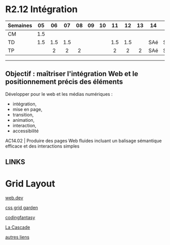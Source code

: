 # R2.12 Intégration

| Semaines | 05  | 06  | 07  | 08  | 09  | 10  | 11  | 12  | 13  | 14  | 15  | 16  | 17/18 | 19  |
| :------- | :-: | :-: | :-: | :-: | :-: | :-: | :-: | :-: | :-: | :-: | :-: | :-: | :---: | :-: |
| CM       | 1.5 |     |     |     |     |     |     |     |     |     |     |     |       |     |
| TD       | 1.5 | 1.5 | 1.5 |     |     |     | 1.5 | 1.5 |     | SAé | SAé | SAé |       |     |
| TP       |     |  2  |  2  |  2  |     |     |  2  |  2  |  2  | SAé | SAé | SAé |       |  2  |

---

## Objectif : maîtriser l'intégration Web et le positionnement précis des éléments

Développer pour le web et les médias numériques :

- intégration,
- mise en page,
- transition,
- animation,
- interaction,
- accessibilité

AC14.02 | Produire des pages Web fluides incluant un balisage sémantique efficace et des interactions simples

## LINKS

# Grid Layout

[web.dev](https://web.dev/learn/css/grid?continue=https%3A%2F%2Fweb.dev%2Flearn%2Fcss&hl=fr#article-https://web.dev/learn/css/grid&hl=fr)

[css grid garden](https://cssgridgarden.com/#fr )

[codingfantasy](https://codingfantasy.com/games)

[La Cascade](https://la-cascade.io/)

[autres liens](https://www.creativejuiz.fr/blog/css-css3/apprendre-le-positionnement-en-samusant-partie-2-grid-layout)
